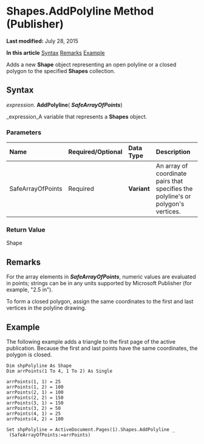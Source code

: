 
# Shapes.AddPolyline Method (Publisher)

 **Last modified:** July 28, 2015

 **In this article**
 [Syntax](#sectionSection0)
 [Remarks](#sectionSection1)
 [Example](#sectionSection2)


Adds a new  **Shape** object representing an open polyline or a closed polygon to the specified **Shapes** collection.


## Syntax
<a name="sectionSection0"> </a>

 _expression_. **AddPolyline**( **_SafeArrayOfPoints_**)

 _expression_A variable that represents a  **Shapes** object.


### Parameters



|**Name**|**Required/Optional**|**Data Type**|**Description**|
|:-----|:-----|:-----|:-----|
|SafeArrayOfPoints|Required| **Variant**|An array of coordinate pairs that specifies the polyline's or polygon's vertices.|

### Return Value

Shape


## Remarks
<a name="sectionSection1"> </a>

For the array elements in  **_SafeArrayOfPoints_**, numeric values are evaluated in points; strings can be in any units supported by Microsoft Publisher (for example, "2.5 in").

To form a closed polygon, assign the same coordinates to the first and last vertices in the polyline drawing.


## Example
<a name="sectionSection2"> </a>

The following example adds a triangle to the first page of the active publication. Because the first and last points have the same coordinates, the polygon is closed.


```
Dim shpPolyline As Shape 
Dim arrPoints(1 To 4, 1 To 2) As Single 
 
arrPoints(1, 1) = 25 
arrPoints(1, 2) = 100 
arrPoints(2, 1) = 100 
arrPoints(2, 2) = 150 
arrPoints(3, 1) = 150 
arrPoints(3, 2) = 50 
arrPoints(4, 1) = 25 
arrPoints(4, 2) = 100 
 
Set shpPolyline = ActiveDocument.Pages(1).Shapes.AddPolyline _ 
 (SafeArrayOfPoints:=arrPoints)
```

